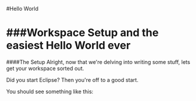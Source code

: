 #Hello World

###Workspace Setup and the easiest Hello World ever
=================================================

####The Setup
Alright, now that we're delving into writing some stuff, lets get your workspace sorted out.

Did you start Eclipse? Then you're off to a good start.

You should see something like this: 

